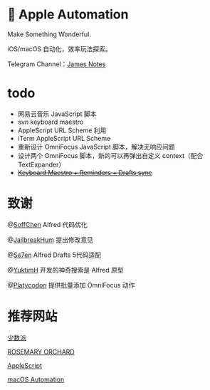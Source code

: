 #  Apple Automation

Make Something Wonderful.  

iOS/macOS 自动化，效率玩法探索。

Telegram Channel：[James Notes](https://t.me/JamesNotes)

# todo
 
 - 网易云音乐 JavaScript 脚本
 - svn keyboard maestro
 - AppleScript URL Scheme 利用
 - iTerm AppleScript URL Scheme
 - 重新设计 OmniFocus JavaScript 脚本，解决无响应问题
 - 设计两个 OmniFocus 脚本，新的可以再弹出自定义 context（配合 TextExpander）
 - ~~[Keyboard Maestro + Reminders + Drafts sync](https://github.com/JamesHopbourn/Apple-Automation/blob/master/Python/Clipboard%20to%20Reminders.py)~~
 
# 致谢

@[SoffChen](https://github.com/soffchen) Alfred 代码优化

@[JailbreakHum](https://sspai.com/user/681230/updates) 提出修改意见

@[Se7en]() Alfred Drafts 5代码适配

@[YuktimH](https://sspai.com/user/47944/updates) 开发的神奇搜索是 Alfred 原型

@[Platycodon](https://sspai.com/user/714505/updates) 提供批量添加 OmniFocus 动作

# 推荐网站
[少数派](https://sspai.com)

[ROSEMARY ORCHARD](https://www.rosemaryorchard.com/blog)

[AppleScript](https://learnomnifocus.com)

[macOS Automation](https://macosxautomation.com/applescript/index.html)

